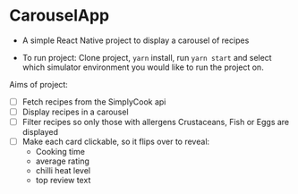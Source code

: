 # CarouselApp

- A simple React Native project to display a carousel of recipes

- To run project: Clone project, `yarn` install, run `yarn start` and select which simulator environment you would like to run the project on.

Aims of project:

- [ ] Fetch recipes from the SimplyCook api
- [ ] Display recipes in a carousel
- [ ] Filter recipes so only those with allergens Crustaceans, Fish or Eggs are displayed
- [ ] Make each card clickable, so it flips over to reveal:
  - Cooking time
  - average rating
  - chilli heat level
  - top review text
